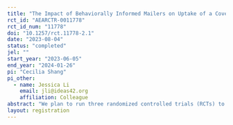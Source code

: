 ```yaml
---
title: "The Impact of Behaviorally Informed Mailers on Uptake of a Cover Crop Cost-share Program"
rct_id: "AEARCTR-0011778"
rct_id_num: "11778"
doi: "10.1257/rct.11778-2.1"
date: "2023-08-04"
status: "completed"
jel: ""
start_year: "2023-06-05"
end_year: "2024-01-26"
pi: "Cecilia Shang"
pi_other:
  - name: Jessica Li
    email: jli@ideas42.org
    affiliation: Colleague
abstract: "We plan to run three randomized controlled trials (RCTs) to help increase enrollment in a cover crop cost share program for soybean and corn farmers in the Midwest. In the first two tests, we will distribute informative mailers to eligible farmers, which will be sent from a large agricultural cooperative, which is a familiar and trusted source of information for its member farmers. We will test the impact of a behaviorally-informed mailer (letter in one test, postcard in another) on enrollment in the cost-share program, and will also test whether offering a lottery incentive impacts enrollment timing. In the third test, we will investigate whether a farmer-to-farmer referral email campaign impacts enrollment in the cover crop cost-share program. "
layout: registration
---
```


